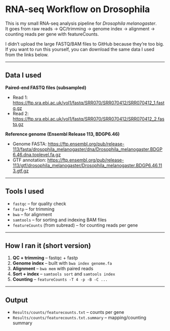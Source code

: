 # RNA-seq Workflow on Drosophila

This is my small RNA-seq analysis pipeline for *Drosophila melanogaster*.  
It goes from raw reads → QC/trimming → genome index → alignment → counting reads per gene with featureCounts.

I didn’t upload the large FASTQ/BAM files to GitHub because they’re too big.  
If you want to run this yourself, you can download the same data I used from the links below.

---

## Data I used

**Paired-end FASTQ files (subsampled)**
- Read 1: https://ftp.sra.ebi.ac.uk/vol1/fastq/SRR070/SRR070412/SRR070412_1.fastq.gz  
- Read 2: https://ftp.sra.ebi.ac.uk/vol1/fastq/SRR070/SRR070412/SRR070412_2.fastq.gz  

**Reference genome (Ensembl Release 113, BDGP6.46)**  
- Genome FASTA: https://ftp.ensembl.org/pub/release-113/fasta/drosophila_melanogaster/dna/Drosophila_melanogaster.BDGP6.46.dna.toplevel.fa.gz  
- GTF annotation: https://ftp.ensembl.org/pub/release-113/gtf/drosophila_melanogaster/Drosophila_melanogaster.BDGP6.46.113.gtf.gz  

---

## Tools I used
- `fastqc` – for quality check  
- `fastp` – for trimming  
- `bwa` – for alignment  
- `samtools` – for sorting and indexing BAM files  
- `featureCounts` (from subread) – for counting reads per gene  

---

## How I ran it (short version)
1. **QC + trimming** – fastqc + fastp  
2. **Genome index** – built with `bwa index genome.fa`  
3. **Alignment** – `bwa mem` with paired reads  
4. **Sort + index** – `samtools sort` and `samtools index`  
5. **Counting** – `featureCounts -T 4 -p -B -C ...`

---

## Output
- `Results/counts/featurecounts.txt` – counts per gene  
- `Results/counts/featurecounts.txt.summary` – mapping/counting summary  

